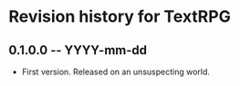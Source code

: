 # Revision history for TextRPG

## 0.1.0.0 -- YYYY-mm-dd

* First version. Released on an unsuspecting world.
